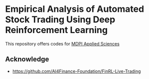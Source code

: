 # Empirical Analysis of Automated Stock Trading Using Deep Reinforcement Learning
This repository offers codes for [MDPI Applied Sciences](https://www.mdpi.com/2076-3417/13/1/633#B10-applsci-13-00633)

## Acknowledge
- https://github.com/AI4Finance-Foundation/FinRL-Live-Trading

